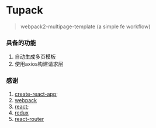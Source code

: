 # Tupack
> webpack2-multipage-template (a simple fe workflow)

### 具备的功能

1. 自动生成多页模板
2. 使用axios构建请求层


### 感谢

1. [create-react-app](https://github.com/facebookincubator/create-react-app);
2. [webpack](http://webpack.js.org)
3. [react](http://github.com/facebook/react);
3. [redux](http://redux.js.org)
4. [react-router](https://github.com/ReactTraining/react-router)